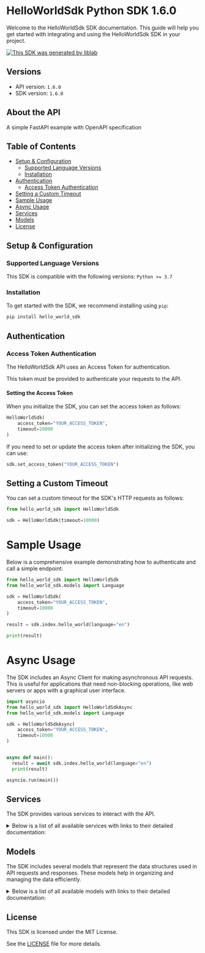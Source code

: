 # HelloWorldSdk Python SDK 1.6.0

Welcome to the HelloWorldSdk SDK documentation. This guide will help you get started with integrating and using the HelloWorldSdk SDK in your project.

[![This SDK was generated by liblab](https://public-liblab-readme-assets.s3.us-east-1.amazonaws.com/built-by-liblab-icon.svg)](https://liblab.com/?utm_source=readme)

## Versions

- API version: `1.6.0`
- SDK version: `1.6.0`

## About the API

A simple FastAPI example with OpenAPI specification

## Table of Contents

- [Setup & Configuration](#setup--configuration)
  - [Supported Language Versions](#supported-language-versions)
  - [Installation](#installation)
- [Authentication](#authentication)
  - [Access Token Authentication](#access-token-authentication)
- [Setting a Custom Timeout](#setting-a-custom-timeout)
- [Sample Usage](#sample-usage)
- [Async Usage](#async-usage)
- [Services](#services)
- [Models](#models)
- [License](#license)

## Setup & Configuration

### Supported Language Versions

This SDK is compatible with the following versions: `Python >= 3.7`

### Installation

To get started with the SDK, we recommend installing using `pip`:

```bash
pip install hello_world_sdk
```

## Authentication

### Access Token Authentication

The HelloWorldSdk API uses an Access Token for authentication.

This token must be provided to authenticate your requests to the API.

#### Setting the Access Token

When you initialize the SDK, you can set the access token as follows:

```py
HelloWorldSdk(
    access_token="YOUR_ACCESS_TOKEN",
    timeout=10000
)
```

If you need to set or update the access token after initializing the SDK, you can use:

```py
sdk.set_access_token("YOUR_ACCESS_TOKEN")
```

## Setting a Custom Timeout

You can set a custom timeout for the SDK's HTTP requests as follows:

```py
from hello_world_sdk import HelloWorldSdk

sdk = HelloWorldSdk(timeout=10000)
```

# Sample Usage

Below is a comprehensive example demonstrating how to authenticate and call a simple endpoint:

```py
from hello_world_sdk import HelloWorldSdk
from hello_world_sdk.models import Language

sdk = HelloWorldSdk(
    access_token="YOUR_ACCESS_TOKEN",
    timeout=10000
)

result = sdk.index.hello_world(language="en")

print(result)

```

# Async Usage

The SDK includes an Async Client for making asynchronous API requests. This is useful for applications that need non-blocking operations, like web servers or apps with a graphical user interface.

```py
import asyncio
from hello_world_sdk import HelloWorldSdkAsync
from hello_world_sdk.models import Language

sdk = HelloWorldSdkAsync(
    access_token="YOUR_ACCESS_TOKEN",
    timeout=10000
)


async def main():
  result = await sdk.index.hello_world(language="en")
  print(result)

asyncio.run(main())
```

## Services

The SDK provides various services to interact with the API.

<details> 
<summary>Below is a list of all available services with links to their detailed documentation:</summary>

| Name                                                               |
| :----------------------------------------------------------------- |
| [IndexService](documentation/services/IndexService.md)             |
| [OpenapiJsonService](documentation/services/OpenapiJsonService.md) |

</details>

## Models

The SDK includes several models that represent the data structures used in API requests and responses. These models help in organizing and managing the data efficiently.

<details> 
<summary>Below is a list of all available models with links to their detailed documentation:</summary>

| Name                                                               | Description |
| :----------------------------------------------------------------- | :---------- |
| [HelloResponse](documentation/models/HelloResponse.md)             |             |
| [Language](documentation/models/Language.md)                       |             |
| [HttpValidationError](documentation/models/HttpValidationError.md) |             |
| [ValidationError](documentation/models/ValidationError.md)         |             |

</details>

## License

This SDK is licensed under the MIT License.

See the [LICENSE](LICENSE) file for more details.
